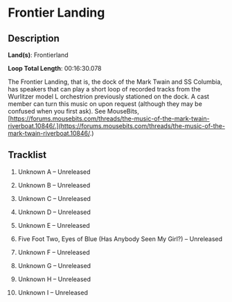# Frontier Landing

## Description

**Land(s)**: Frontierland

**Loop Total Length**: 00:16:30.078

The Frontier Landing, that is, the dock of the Mark Twain and SS Columbia, has speakers that can play a short loop of recorded tracks from the Wurlitzer model L orchestrion previously stationed on the dock. A cast member can turn this music on upon request (although they may be confused when you first ask). See MouseBits, [https://forums.mousebits.com/threads/the-music-of-the-mark-twain-riverboat.10846/.](https://forums.mousebits.com/threads/the-music-of-the-mark-twain-riverboat.10846/.)

## Tracklist

1. Unknown A – Unreleased


2. Unknown B – Unreleased


3. Unknown C – Unreleased


4. Unknown D – Unreleased


5. Unknown E – Unreleased


6. Five Foot Two, Eyes of Blue (Has Anybody Seen My Girl?) – Unreleased


7. Unknown F – Unreleased


8. Unknown G – Unreleased


9. Unknown H – Unreleased


10. Unknown I – Unreleased


